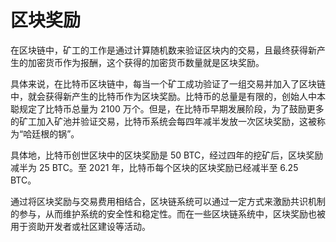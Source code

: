 # 区块奖励
在区块链中，矿工的工作是通过计算随机数来验证区块内的交易，且最终获得新产生的加密货币作为报酬，这个获得的加密货币数量就是区块奖励。

具体来说，在比特币区块链中，每当一个矿工成功验证了一组交易并加入了区块链中，就会获得新产生的比特币作为区块奖励。比特币的总量是有限的，创始人中本聪规定了比特币总量为 2100 万个。但是，在比特币早期发展阶段，为了鼓励更多的矿工加入矿池并验证交易，比特币系统会每四年减半发放一次区块奖励，这被称为“哈廷根的锅”。

具体地，比特币创世区块中的区块奖励是 50 BTC，经过四年的挖矿后，区块奖励减半为 25 BTC。至 2021 年，比特币每个区块的区块奖励已经减半至 6.25 BTC。

通过将区块奖励与交易费用相结合，区块链系统可以通过一定方式来激励共识机制的参与，从而维护系统的安全性和稳定性。而在一些区块链系统中，区块奖励也被用于资助开发者或社区建设等活动。